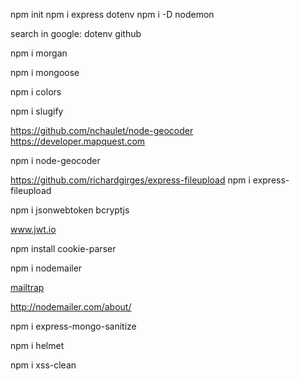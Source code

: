 npm init 
npm i express dotenv
npm i -D nodemon

search in google: dotenv github

npm i morgan

npm i mongoose

npm i colors

npm i slugify

https://github.com/nchaulet/node-geocoder
https://developer.mapquest.com

npm i node-geocoder

https://github.com/richardgirges/express-fileupload
npm i express-fileupload

npm i jsonwebtoken bcryptjs

www.jwt.io

npm install cookie-parser

npm i nodemailer

[mailtrap](https://mailtrap.io/)

http://nodemailer.com/about/

npm i express-mongo-sanitize 

npm i helmet

npm i xss-clean 